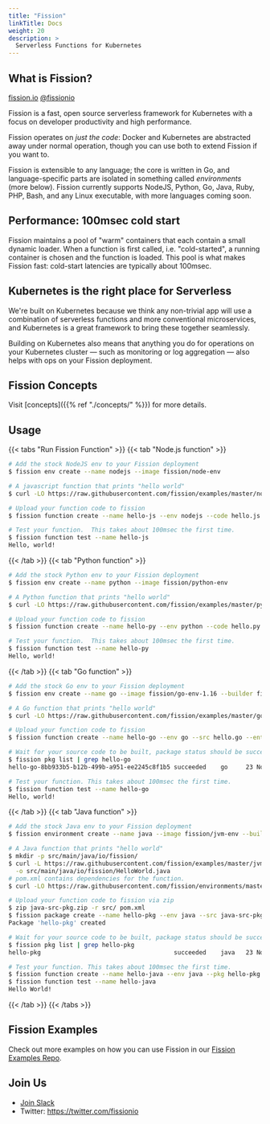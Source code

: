 ```yaml
---
title: "Fission"
linkTitle: Docs
weight: 20
description: >
  Serverless Functions for Kubernetes
---
```


## What is Fission?

[fission.io](https://fission.io)  [@fissionio](https://twitter.com/fissionio)

Fission is a fast, open source serverless framework for Kubernetes with a focus on developer productivity and high performance.

Fission operates on _just the code_: Docker and Kubernetes are abstracted away under normal operation, though you can use both to extend Fission if you want to.

Fission is extensible to any language; the core is written in Go, and language-specific parts are isolated in something called _environments_ (more below).
Fission currently supports NodeJS, Python, Go, Java, Ruby, PHP, Bash, and any Linux executable, with more languages coming soon.

## Performance: 100msec cold start

Fission maintains a pool of "warm" containers that each contain a small dynamic loader.
When a function is first called, i.e. "cold-started", a running container is chosen and the function is loaded.
This pool is what makes Fission fast: cold-start latencies are typically about 100msec.

## Kubernetes is the right place for Serverless

We're built on Kubernetes because we think any non-trivial app will use a combination of serverless functions and more conventional microservices, and Kubernetes is a great framework to bring these together seamlessly.

Building on Kubernetes also means that anything you do for operations on your Kubernetes cluster &mdash; such as monitoring or log aggregation &mdash; also helps with ops on your Fission deployment.

## Fission Concepts

Visit [concepts]({{% ref "./concepts/" %}}) for more details.

## Usage

{{< tabs "Run Fission Function" >}}
{{< tab "Node.js function" >}}

```sh
# Add the stock NodeJS env to your Fission deployment
$ fission env create --name nodejs --image fission/node-env

# A javascript function that prints "hello world"
$ curl -LO https://raw.githubusercontent.com/fission/examples/master/nodejs/hello.js

# Upload your function code to fission
$ fission function create --name hello-js --env nodejs --code hello.js

# Test your function.  This takes about 100msec the first time.
$ fission function test --name hello-js
Hello, world!
```

{{< /tab >}}
{{< tab "Python function" >}}

```sh
# Add the stock Python env to your Fission deployment
$ fission env create --name python --image fission/python-env

# A Python function that prints "hello world"
$ curl -LO https://raw.githubusercontent.com/fission/examples/master/python/hello.py

# Upload your function code to fission
$ fission function create --name hello-py --env python --code hello.py

# Test your function.  This takes about 100msec the first time.
$ fission function test --name hello-py
Hello, world!
```

{{< /tab >}}
{{< tab "Go function" >}}

```sh
# Add the stock Go env to your Fission deployment
$ fission env create --name go --image fission/go-env-1.16 --builder fission/go-builder-1.16

# A Go function that prints "hello world"
$ curl -LO https://raw.githubusercontent.com/fission/examples/master/go/hello.go

# Upload your function code to fission
$ fission function create --name hello-go --env go --src hello.go --entrypoint Handler

# Wait for your source code to be built, package status should be succeeded. This may take a few minutes.
$ fission pkg list | grep hello-go
hello-go-8bb933b5-b12b-499b-a951-ee2245c8f1b5 succeeded    go     23 Nov 21 10:55 IST

# Test your function. This takes about 100msec the first time.
$ fission function test --name hello-go
Hello, world!
```

{{< /tab >}}
{{< tab "Java function" >}}

```sh
# Add the stock Java env to your Fission deployment
$ fission environment create --name java --image fission/jvm-env --builder fission/jvm-builder --keeparchive --version 3

# A Java function that prints "hello world"
$ mkdir -p src/main/java/io/fission/
$ curl -L https://raw.githubusercontent.com/fission/examples/master/jvm/java/src/main/java/io/fission/HelloWorld.java \
  -o src/main/java/io/fission/HelloWorld.java
# pom.xml contains dependencies for the function.
$ curl -LO https://raw.githubusercontent.com/fission/environments/master/jvm/examples/java/pom.xml

# Upload your function code to fission via zip
$ zip java-src-pkg.zip -r src/ pom.xml
$ fission package create --name hello-pkg --env java --src java-src-pkg.zip
Package 'hello-pkg' created

# Wait for your source code to be built, package status should be succeeded. This may take a few minutes.
$ fission pkg list | grep hello-pkg
hello-pkg                                     succeeded    java   23 Nov 21 11:19 IST

# Test your function. This takes about 100msec the first time.
$ fission function create --name hello-java --env java --pkg hello-pkg --entrypoint io.fission.HelloWorld
$ fission function test --name hello-java
Hello World!
```

{{< /tab >}}
{{< /tabs >}}

## Fission Examples

Check out more examples on how you can use Fission in our [Fission Examples Repo](https://github.com/fission/examples/).

## Join Us

* [Join Slack](/slack)
* Twitter: https://twitter.com/fissionio
